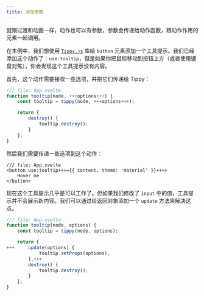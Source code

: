 ```yaml
---
title: 添加参数
---
```


就跟过渡和动画一样，动作也可以有参数，参数会传递给动作函数，跟动作作用的元素一起调用。

在本例中，我们想使用 [`Tippy.js`](https://atomiks.github.io/tippyjs/) 库给 `button` 元素添加一个工具提示。我们已经添加这个动作了：`use:tooltip`，但是如果你把鼠标移动到按钮上方（或者使用键盘对焦），你会发现这个工具提示没有内容。

首先，这个动作需要接收一些选项，并把它们传递给 Tippy：

```js
/// file: App.svelte
function tooltip(node, +++options+++) {
	const tooltip = tippy(node, +++options+++);

	return {
		destroy() {
			tooltip.destroy();
		}
	};
}
```

然后我们需要传递一些选项到这个动作：

```svelte
/// file: App.svelte
<button use:tooltip+++={{ content, theme: 'material' }}+++>
	Hover me
</button>
```

现在这个工具提示几乎是可以工作了。但如果我们修改了 `input` 中的值，工具提示并不会展示新内容。我们可以通过给返回对象添加一个 `update` 方法来解决这点。

```js
/// file: App.svelte
function tooltip(node, options) {
	const tooltip = tippy(node, options);

	return {
+++		update(options) {
			tooltip.setProps(options);
		},+++
		destroy() {
			tooltip.destroy();
		}
	};
}
```
